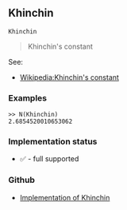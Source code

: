 ## Khinchin

```
Khinchin
```

> Khinchin's constant
  
See:
* [Wikipedia:Khinchin's constant](http://en.wikipedia.org/wiki/Khinchin%27s_constant)

### Examples 

```
>> N(Khinchin)
2.6854520010653062
```






### Implementation status

* &#x2705; - full supported

### Github

* [Implementation of Khinchin](https://github.com/axkr/symja_android_library/blob/master/symja_android_library/matheclipse-core/src/main/java/org/matheclipse/core/builtin/ConstantDefinitions.java#L1194) 
